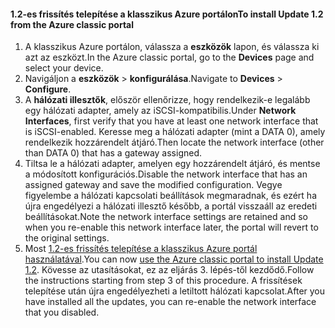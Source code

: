 <!--author=SharS last changed: 03/17/2016-->

#### <a name="to-install-update-12-from-the-azure-classic-portal"></a><span data-ttu-id="996a6-101">1.2-es frissítés telepítése a klasszikus Azure portálon</span><span class="sxs-lookup"><span data-stu-id="996a6-101">To install Update 1.2 from the Azure classic portal</span></span>
1. <span data-ttu-id="996a6-102">A klasszikus Azure portálon, válassza a **eszközök** lapon, és válassza ki azt az eszközt.</span><span class="sxs-lookup"><span data-stu-id="996a6-102">In the Azure classic portal, go to the **Devices** page and select your device.</span></span>
2. <span data-ttu-id="996a6-103">Navigáljon a **eszközök** > **konfigurálása**.</span><span class="sxs-lookup"><span data-stu-id="996a6-103">Navigate to **Devices** > **Configure**.</span></span>
3. <span data-ttu-id="996a6-104">A **hálózati illesztők**, először ellenőrizze, hogy rendelkezik-e legalább egy hálózati adapter, amely az iSCSI-kompatibilis.</span><span class="sxs-lookup"><span data-stu-id="996a6-104">Under **Network Interfaces**, first verify that you have at least one network interface that is iSCSI-enabled.</span></span> <span data-ttu-id="996a6-105">Keresse meg a hálózati adapter (mint a DATA 0), amely rendelkezik hozzárendelt átjáró.</span><span class="sxs-lookup"><span data-stu-id="996a6-105">Then locate the network interface (other than DATA 0) that has a gateway assigned.</span></span>
4. <span data-ttu-id="996a6-106">Tiltsa le a hálózati adapter, amelyen egy hozzárendelt átjáró, és mentse a módosított konfigurációs.</span><span class="sxs-lookup"><span data-stu-id="996a6-106">Disable the network interface that has an assigned gateway and save the modified configuration.</span></span> <span data-ttu-id="996a6-107">Vegye figyelembe a hálózati kapcsolati beállítások megmaradnak, és ezért ha újra engedélyezi a hálózati illesztő később, a portál visszaáll az eredeti beállításokat.</span><span class="sxs-lookup"><span data-stu-id="996a6-107">Note the network interface settings are retained and so when you re-enable this network interface later, the portal will revert to the original settings.</span></span>
5. <span data-ttu-id="996a6-108">Most [1.2-es frissítés telepítése a klasszikus Azure portál használatával](#install-update-12-via-the-azure-classic-portal).</span><span class="sxs-lookup"><span data-stu-id="996a6-108">You can now [use the Azure classic portal to install Update 1.2](#install-update-12-via-the-azure-classic-portal).</span></span> <span data-ttu-id="996a6-109">Kövesse az utasításokat, ez az eljárás 3. lépés-től kezdődő.</span><span class="sxs-lookup"><span data-stu-id="996a6-109">Follow the instructions starting from step 3 of this procedure.</span></span> <span data-ttu-id="996a6-110">A frissítések telepítése után újra engedélyezheti a letiltott hálózati kapcsolat.</span><span class="sxs-lookup"><span data-stu-id="996a6-110">After you have installed all the updates, you can re-enable the network interface that you disabled.</span></span>

